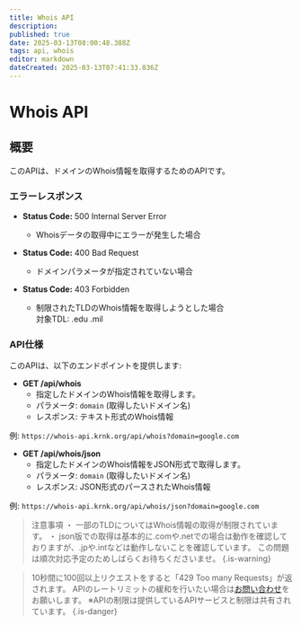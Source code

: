 ```yaml
---
title: Whois API
description: 
published: true
date: 2025-03-13T08:00:48.388Z
tags: api, whois
editor: markdown
dateCreated: 2025-03-13T07:41:33.836Z
---
```


# Whois API
## 概要
このAPIは、ドメインのWhois情報を取得するためのAPIです。

### エラーレスポンス

- **Status Code:** 500 Internal Server Error
  - Whoisデータの取得中にエラーが発生した場合

- **Status Code:** 400 Bad Request
  - ドメインパラメータが指定されていない場合

- **Status Code:** 403 Forbidden
  - 制限されたTLDのWhois情報を取得しようとした場合<br/>
  対象TDL: .edu .mil

### API仕様

このAPIは、以下のエンドポイントを提供します:

- **GET /api/whois**
  - 指定したドメインのWhois情報を取得します。
  - パラメータ: `domain` (取得したいドメイン名)
  - レスポンス: テキスト形式のWhois情報

例: ```https://whois-api.krnk.org/api/whois?domain=google.com```

- **GET /api/whois/json**
  - 指定したドメインのWhois情報をJSON形式で取得します。
  - パラメータ: `domain` (取得したいドメイン名)
  - レスポンス: JSON形式のパースされたWhois情報

例: ```https://whois-api.krnk.org/api/whois/json?domain=google.com```

> 注意事項
・ 一部のTLDについてはWhois情報の取得が制限されています。
・ json版での取得は基本的に.comや.netでの場合は動作を確認しておりますが、.jpや.intなどは動作しないことを確認しています。
この問題は順次対応予定のためしばらくお待ちくださいませ。
{.is-warning}

> 10秒間に100回以上リクエストをすると「429 Too many Requests」が返されます。
APIのレートリミットの緩和を行いたい場合は[お問い合わせ](https://discord.krnk.org)をお願いします。
※APIの制限は提供しているAPIサービスと制限は共有されています。
{.is-danger}